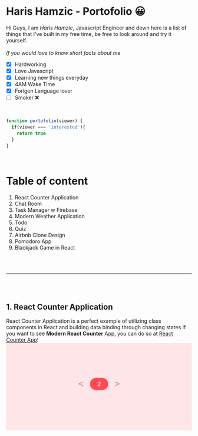 # Haris Hamzic - Portofolio 😀

Hi Guys, I am *Haris Hamzic*, Javascript Engineer and down here is a list of things that I've built in my free time, be free to look around and try it yourself.<br /> <br />
*If you would love to know short facts about me*

- [x] Hardworking
- [x] Love Javascript
- [x] Learning new things everyday
- [x] 4AM Wake Time
- [x] Forigen Language lover
- [ ] Smoker ❌
<br /> 

```javascript
function portofolio(viewer) {
  if(viewer === 'interested'){
    return true
  }
}
```

<br /> 

# Table of content
1. React Counter Application
1. Chat Room
1. Task Manager w Firebase
1. Modern Weather Application
1. Todo 
1. Quiz 
1. Airbnb Clone Design
1. Pomodoro App
1. Blackjack Game in React

<br />
<br />

***

<br />
<br />

## 1. React Counter Application

React Counter Application is a perfect example of utilizing class components in React and building data binding through changing states
If you want to see **Modern React Counter** App, you can do so at [React Counter App](https://hamzic2019.github.io/react-counter/)! <br/>
![Snapshot of Modern React Counter App](https://raw.githubusercontent.com/hamzic2019/react-counter/master/react-counter-app.png)
